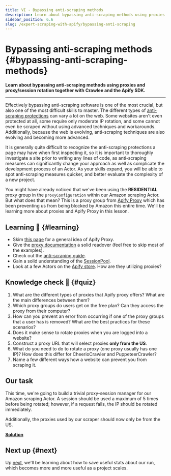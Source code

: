 ```yaml
---
title: VI - Bypassing anti-scraping methods
description: Learn about bypassing anti-scraping methods using proxies and proxy/session rotation together with Crawlee and the Apify SDK.
sidebar_position: 6.6
slug: /expert-scraping-with-apify/bypassing-anti-scraping
---
```


# Bypassing anti-scraping methods {#bypassing-anti-scraping-methods}

**Learn about bypassing anti-scraping methods using proxies and proxy/session rotation together with Crawlee and the Apify SDK.**

---

Effectively bypassing anti-scraping software is one of the most crucial, but also one of the most difficult skills to master. The different types of [anti-scraping protections](../../webscraping/anti_scraping/index.md) can vary a lot on the web. Some websites aren't even protected at all, some require only moderate IP rotation, and some cannot even be scraped without using advanced techniques and workarounds. Additionally, because the web is evolving, anti-scraping techniques are also evolving and becoming more advanced.

It is generally quite difficult to recognize the anti-scraping protections a page may have when first inspecting it, so it is important to thoroughly investigate a site prior to writing any lines of code, as anti-scraping measures can significantly change your approach as well as complicate the development process of an Actor. As your skills expand, you will be able to spot anti-scraping measures quicker, and better evaluate the complexity of a new project.

You might have already noticed that we've been using the **RESIDENTIAL** proxy group in the `proxyConfiguration` within our Amazon scraping Actor. But what does that mean? This is a proxy group from [Apify Proxy](https://apify.com/proxy) which has been preventing us from being blocked by Amazon this entire time. We'll be learning more about proxies and Apify Proxy in this lesson.

## Learning 🧠 {#learning}

- Skim [this page](https://apify.com/proxy) for a general idea of Apify Proxy.
- Give the [proxy documentation](/platform/proxy#our-proxies) a solid readover (feel free to skip most of the examples).
- Check out the [anti-scraping guide](../../webscraping/anti_scraping/index.md).
- Gain a solid understanding of the [SessionPool](https://crawlee.dev/api/core/class/SessionPool).
- Look at a few Actors on the [Apify store](https://apify.com/store). How are they utilizing proxies?

## Knowledge check 📝 {#quiz}

1. What are the different types of proxies that Apify proxy offers? What are the main differences between them?
2. Which proxy groups do users get on the free plan? Can they access the proxy from their computer?
3. How can you prevent an error from occurring if one of the proxy groups that a user has is removed? What are the best practices for these scenarios?
4. Does it make sense to rotate proxies when you are logged into a website?
5. Construct a proxy URL that will select proxies **only from the US**.
6. What do you need to do to rotate a proxy (one proxy usually has one IP)? How does this differ for CheerioCrawler and PuppeteerCrawler?
7. Name a few different ways how a website can prevent you from scraping it.

## Our task

This time, we're going to build a trivial proxy-session manager for our Amazon scraping Actor. A session should be used a maximum of 5 times before being rotated; however, if a request fails, the IP should be rotated immediately.

Additionally, the proxies used by our scraper should now only be from the US.

[**Solution**](./solutions/rotating_proxies.md)

## Next up {#next}

Up [next](./saving_useful_stats.md), we'll be learning about how to save useful stats about our run, which becomes more and more useful as a project scales.
